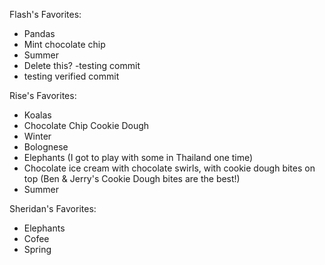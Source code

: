 Flash's Favorites:
- Pandas
- Mint chocolate chip
- Summer
- Delete this?
-testing commit
- testing verified commit

Rise's Favorites:
- Koalas
- Chocolate Chip Cookie Dough
- Winter
- Bolognese
- Elephants (I got to play with some in Thailand one time)
- Chocolate ice cream with chocolate swirls, with cookie dough bites on top (Ben & Jerry's Cookie Dough bites are the best!)
- Summer

Sheridan's Favorites:
- Elephants
- Cofee
- Spring
